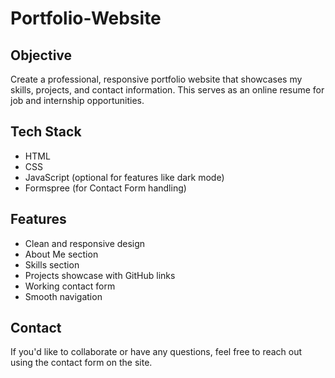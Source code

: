 # Portfolio-Website

##  Objective

Create a professional, responsive portfolio website that showcases my skills, projects, and contact information. This serves as an online resume for job and internship opportunities.

##  Tech Stack
- HTML
- CSS
- JavaScript (optional for features like dark mode)
- Formspree (for Contact Form handling)

##  Features
- Clean and responsive design
- About Me section
- Skills section
- Projects showcase with GitHub links
- Working contact form
- Smooth navigation

##  Contact
If you'd like to collaborate or have any questions, feel free to reach out using the contact form on the site.
